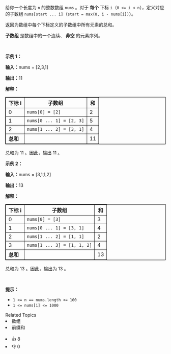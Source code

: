 <p>给你一个长度为 <code>n</code>&nbsp;的整数数组&nbsp;<code>nums</code>&nbsp;。对于 <strong>每个</strong> 下标&nbsp;<code>i</code>（<code>0 &lt;= i &lt; n</code>），定义对应的子数组&nbsp;<code>nums[start ... i]</code>（<code>start = max(0, i - nums[i])</code>）。</p>

<p>返回为数组中每个下标定义的子数组中所有元素的总和。</p> 
<strong>子数组</strong>&nbsp;是数组中的一个连续、
<strong>非空</strong> 的元素序列。

<p>&nbsp;</p>

<p><b>示例 1：</b></p>

<div class="example-block"> 
 <p><b>输入：</b><span class="example-io">nums = [2,3,1]</span></p> 
</div>

<p><span class="example-io"><b>输出：</b>11</span></p>

<p><b>解释：</b></p>

<table style="border: 1px solid black;"> 
 <tbody> 
  <tr> 
   <th style="border: 1px solid black;">下标 i</th> 
   <th style="border: 1px solid black;">子数组</th> 
   <th style="border: 1px solid black;">和</th> 
  </tr> 
  <tr> 
   <td style="border: 1px solid black;">0</td> 
   <td style="border: 1px solid black;"><code>nums[0] = [2]</code></td> 
   <td style="border: 1px solid black;">2</td> 
  </tr> 
  <tr> 
   <td style="border: 1px solid black;">1</td> 
   <td style="border: 1px solid black;"><code>nums[0 ... 1] = [2, 3]</code></td> 
   <td style="border: 1px solid black;">5</td> 
  </tr> 
  <tr> 
   <td style="border: 1px solid black;">2</td> 
   <td style="border: 1px solid black;"><code>nums[1 ... 2] = [3, 1]</code></td> 
   <td style="border: 1px solid black;">4</td> 
  </tr> 
  <tr> 
   <td style="border: 1px solid black;"><b>总和</b></td> 
   <td style="border: 1px solid black;">&nbsp;</td> 
   <td style="border: 1px solid black;">11</td> 
  </tr> 
 </tbody> 
</table>

<p>总和为 11 。因此，输出 11 。</p>

<p><b>示例 2：</b></p>

<div class="example-block"> 
 <p><span class="example-io"><b>输入：</b>nums = [3,1,1,2]</span></p> 
</div>

<p><span class="example-io"><b>输出：</b>13</span></p>

<p><b>解释：</b></p>

<table style="border: 1px solid black;"> 
 <tbody> 
  <tr> 
   <th style="border: 1px solid black;">下标 i</th> 
   <th style="border: 1px solid black;">子数组</th> 
   <th style="border: 1px solid black;">和</th> 
  </tr> 
  <tr> 
   <td style="border: 1px solid black;">0</td> 
   <td style="border: 1px solid black;"><code>nums[0] = [3]</code></td> 
   <td style="border: 1px solid black;">3</td> 
  </tr> 
  <tr> 
   <td style="border: 1px solid black;">1</td> 
   <td style="border: 1px solid black;"><code>nums[0 ... 1] = [3, 1]</code></td> 
   <td style="border: 1px solid black;">4</td> 
  </tr> 
  <tr> 
   <td style="border: 1px solid black;">2</td> 
   <td style="border: 1px solid black;"><code>nums[1 ... 2] = [1, 1]</code></td> 
   <td style="border: 1px solid black;">2</td> 
  </tr> 
  <tr> 
   <td style="border: 1px solid black;">3</td> 
   <td style="border: 1px solid black;"><code>nums[1 ... 3] = [1, 1, 2]</code></td> 
   <td style="border: 1px solid black;">4</td> 
  </tr> 
  <tr> 
   <td style="border: 1px solid black;"><b>总和</b></td> 
   <td style="border: 1px solid black;">&nbsp;</td> 
   <td style="border: 1px solid black;">13</td> 
  </tr> 
 </tbody> 
</table>

<p>总和为 13 。因此，输出为 13 。</p>

<p>&nbsp;</p>

<p><strong>提示：</strong></p>

<ul> 
 <li><code>1 &lt;= n == nums.length &lt;= 100</code></li> 
 <li><code>1 &lt;= nums[i] &lt;= 1000</code></li> 
</ul>

<div><div>Related Topics</div><div><li>数组</li><li>前缀和</li></div></div><br><div><li>👍 8</li><li>👎 0</li></div>